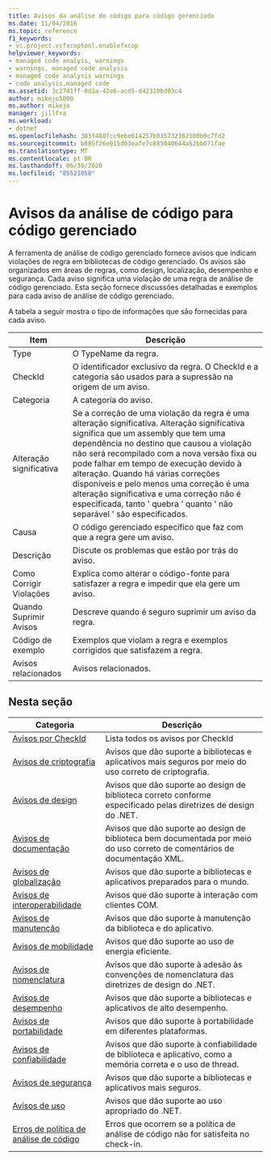 ```yaml
---
title: Avisos da análise de código para código gerenciado
ms.date: 11/04/2016
ms.topic: reference
f1_keywords:
- vc.project.vcfxcoptool.enablefxcop
helpviewer_keywords:
- managed code analyis, warnings
- warnings, managed code analysis
- managed code analysis warnings
- code analysis,managed code
ms.assetid: 3c2741ff-0d3a-42e6-acd5-d42310bd03c4
author: mikejo5000
ms.author: mikejo
manager: jillfra
ms.workload:
- dotnet
ms.openlocfilehash: 383f488fcc9ebe614257b035732162100b9c7fd2
ms.sourcegitcommit: b885f26e015d03eafe7c885040644a52bb071fae
ms.translationtype: MT
ms.contentlocale: pt-BR
ms.lasthandoff: 06/30/2020
ms.locfileid: "85521050"
---
```

# <a name="code-analysis-for-managed-code-warnings"></a>Avisos da análise de código para código gerenciado
A ferramenta de análise de código gerenciado fornece avisos que indicam violações de regra em bibliotecas de código gerenciado. Os avisos são organizados em áreas de regras, como design, localização, desempenho e segurança. Cada aviso significa uma violação de uma regra de análise de código gerenciado. Esta seção fornece discussões detalhadas e exemplos para cada aviso de análise de código gerenciado.

 A tabela a seguir mostra o tipo de informações que são fornecidas para cada aviso.

|Item|Descrição|
|----------|-----------------|
|Type|O TypeName da regra.|
|CheckId|O identificador exclusivo da regra. O CheckId e a categoria são usados para a supressão na origem de um aviso.|
|Categoria|A categoria do aviso.|
|Alteração significativa|Se a correção de uma violação da regra é uma alteração significativa. Alteração significativa significa que um assembly que tem uma dependência no destino que causou a violação não será recompilado com a nova versão fixa ou pode falhar em tempo de execução devido à alteração. Quando há várias correções disponíveis e pelo menos uma correção é uma alteração significativa e uma correção não é especificada, tanto ' quebra ' quanto ' não separável ' são especificados.|
|Causa|O código gerenciado específico que faz com que a regra gere um aviso.|
|Descrição|Discute os problemas que estão por trás do aviso.|
|Como Corrigir Violações|Explica como alterar o código-fonte para satisfazer a regra e impedir que ela gere um aviso.|
|Quando Suprimir Avisos|Descreve quando é seguro suprimir um aviso da regra.|
|Código de exemplo|Exemplos que violam a regra e exemplos corrigidos que satisfazem a regra.|
|Avisos relacionados|Avisos relacionados.|

## <a name="in-this-section"></a>Nesta seção

|Categoria|Descrição|
|-|-|
|[Avisos por CheckId](../code-quality/code-analysis-warnings-for-managed-code-by-checkid.md)|Lista todos os avisos por CheckId|
|[Avisos de criptografia](../code-quality/cryptography-warnings.md)|Avisos que dão suporte a bibliotecas e aplicativos mais seguros por meio do uso correto de criptografia.|
|[Avisos de design](../code-quality/design-warnings.md)|Avisos que dão suporte ao design de biblioteca correto conforme especificado pelas diretrizes de design do .NET.|
|[Avisos de documentação](../code-quality/documentation-warnings.md)|Avisos que dão suporte ao design de biblioteca bem documentada por meio do uso correto de comentários de documentação XML.|
|[Avisos de globalização](../code-quality/globalization-warnings.md)|Avisos que dão suporte a bibliotecas e aplicativos preparados para o mundo.|
|[Avisos de interoperabilidade](../code-quality/interoperability-warnings.md)|Avisos que dão suporte à interação com clientes COM.|
|[Avisos de manutenção](../code-quality/maintainability-warnings.md)|Avisos que dão suporte à manutenção da biblioteca e do aplicativo.|
|[Avisos de mobilidade](../code-quality/mobility-warnings.md)|Avisos que dão suporte ao uso de energia eficiente.|
|[Avisos de nomenclatura](../code-quality/naming-warnings.md)|Avisos que dão suporte à adesão às convenções de nomenclatura das diretrizes de design do .NET.|
|[Avisos de desempenho](../code-quality/performance-warnings.md)|Avisos que dão suporte a bibliotecas e aplicativos de alto desempenho.|
|[Avisos de portabilidade](../code-quality/portability-warnings.md)|Avisos que dão suporte à portabilidade em diferentes plataformas.|
|[Avisos de confiabilidade](../code-quality/reliability-warnings.md)|Avisos que dão suporte à confiabilidade de biblioteca e aplicativo, como a memória correta e o uso de thread.|
|[Avisos de segurança](../code-quality/security-warnings.md)|Avisos que dão suporte a bibliotecas e aplicativos mais seguros.|
|[Avisos de uso](../code-quality/usage-warnings.md)|Avisos que dão suporte ao uso apropriado do .NET.|
|[Erros de política de análise de código](../code-quality/code-analysis-policy-errors.md)|Erros que ocorrem se a política de análise de código não for satisfeita no check-in.|

